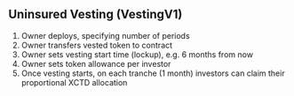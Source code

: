 ## Uninsured Vesting (VestingV1)
1. Owner deploys, specifying number of periods
2. Owner transfers vested token to contract
3. Owner sets vesting start time (lockup), e.g. 6 months from now
4. Owner sets token allowance per investor
5. Once vesting starts, on each tranche (1 month) investors can claim their proportional XCTD allocation

